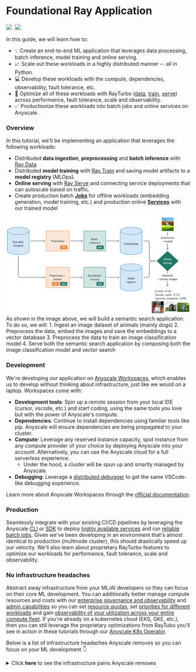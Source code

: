 # Foundational Ray Application

<div align="left">
<a target="_blank" href="https://console.anyscale.com/"><img src="https://img.shields.io/badge/🚀 Run_on-Anyscale-9hf"></a>&nbsp;
<a href="https://github.com/anyscale/foundational-ray-app" role="button"><img src="https://img.shields.io/static/v1?label=&amp;message=View%20On%20GitHub&amp;color=586069&amp;logo=github&amp;labelColor=2f363d"></a>&nbsp;
</div>

In this guide, we will learn how to:
- 💡 Create an end-to-end ML application that leverages data processing, batch inference, model training and online serving.
- 📈 Scale out these workloads in a highly distributed manner -- all in Python.
- 💻 Develop these workloads with the compute, dependencies, observability, fault tolerance, etc.
- 🚀 Optimize all of these workloads with RayTurbo ([data](https://docs.anyscale.com/rayturbo/rayturbo-data), [train](https://docs.anyscale.com/rayturbo/rayturbo-train), [serve](https://docs.anyscale.com/rayturbo/rayturbo-serve)) across performance, fault tolerance, scale and observability.
- ✅ Productionize these workloads into batch jobs and online services on Anyscale.

### Overview

In this tutorial, we'll be implementing an application that leverages the following workloads:

- Distributed **data ingestion**, **preprocessing** and **batch inference** with [Ray Data](https://docs.ray.io/en/latest/data/data.html).
- Distributed **model training** with [Ray Train](https://docs.ray.io/en/latest/train/train.html) and saving model artifacts to a **model registry** (MLOps).
- **Online serving** with [Ray Serve](https://docs.ray.io/en/latest/serve/index.html) and connecting service deployments that can autoscale based on traffic.
- Create production batch [**Jobs**](https://docs.anyscale.com/platform/jobs/) for offline workloads (embedding generation, model training, etc.) and production online [**Services**](https://docs.anyscale.com/platform/services/) with our trained model

<img src="images/overview.png" width=900>
<!-- I think talking through the diagram is nice given there are quite a few moving parts here. -->
As shown in the image above, we will build a semantic search application. To do so, we will:
1. Ingest an image dataset of animals (mainly dogs)
2. Preprocess the data, embed the images and save the embeddings to a vector database
3. Preprocess the data to train an image classification model
4. Serve both the semantic search application by composing both the image classification model and vector search

### Development

We're developing our application on [Anyscale Workspaces](https://docs.anyscale.com/platform/workspaces/), which enables us to develop without thinking about infrastructure, just like we would on a laptop. Workspaces come with:
<!-- - **Development tools**: build with familiar tools like VS Code, Jupyter notebooks, terminal, [distributed debugger](https://docs.anyscale.com/platform/workspaces/workspaces-debugging/#distributed-debugger), [monitoring and debugging](https://docs.ray.io/en/latest/ray-observability/index.html), [unified log viewer](https://docs.anyscale.com/monitoring/accessing-logs/), etc.
- **Compute**: define the compute in our [cluster](https://docs.ray.io/en/latest/cluster/key-concepts.html). This can be from your clouds (multicloud) or our Hosted Anyscale experience.
    - *Head node*: manages the cluster, distributes tasks, and hosts development tools.
    - *Worker nodes*: machines that execute work orchestrated by the head node and can scale up and back down to 0.
- **Dependency management**: define the environment and it's dependendies your workloads neeed. -->

- **Development tools**: Spin up a remote session from your local IDE (cursor, vscode, etc.) and start coding, using the same tools you love but with the power of Anyscale's compute.
- **Dependencies**: Continue to install dependencies using familiar tools like pip. Anyscale will ensure dependencies are being propagated to your cluster.
- **Compute**: Leverage any reserved instance capacity, spot instance from any compute provider of your choice by deploying Anyscale into your account. Alternatively, you can use the Anyscale cloud for a full serverless experience.
  - Under the hood, a cluster will be spun up and smartly managed by Anyscale.
- **Debugging**: Leverage a [distributed debugger](https://docs.anyscale.com/platform/workspaces/workspaces-debugging/#distributed-debugger) to get the same VSCode-like debugging experience.

Learn more about Anyscale Workspaces through the [official documentation](https://docs.anyscale.com/platform/workspaces/).

### Production
<!-- 
Once we're done developing, it's extremely fast and easy to take our code, compute and dependencies (container image) and package it as a production grade [Job](https://docs.anyscale.com/platform/jobs/) or [Service](https://docs.anyscale.com/platform/services/). Especially since we've been developing in an environment (multinode cluster) that's almost identical to production! We'll learn about the production features that Anyscale and RayTurbo offer on top of Ray throuhgout the tutorials. -->

Seamlessly integrate with your existing CI/CD pipelines by leveraging the Anyscale [CLI](https://docs.anyscale.com/reference/quickstart-cli) or [SDK](https://docs.anyscale.com/reference/quickstart-sdk) to deploy [highly available services](https://docs.anyscale.com/platform/services) and run [reliable batch jobs](https://docs.anyscale.com/platform/jobs). Given we've been developing in an environment that's almost identical to production (multinode cluster), this should drastically speed up our velocity. We'll also learn about proprietary RayTurbo features to optimize our workloads for performance, fault tolerance, scale and observability.


### No infrastructure headaches

<!-- It's hard enough for ML/AI developers to develop applications that work in production, they shouldn't have to deal with infrastructure pains as well. The ability to define a cluster with heterogenous instances and use them for any workload within seconds is the kind of experience we deserve. Luckily, Anyscale’s philosophy is **minimal configuration**, **maximal productivity**.

While these tutorials will be tailored for ML/AI developers, Anyscale also comes with [enterprise governance and observability](https://www.anyscale.com/blog/enterprise-governance-observability) and an entire range of [admin capabilities](https://docs.anyscale.com/administration/overview) around access/account/resource management, cloud deployments, machine pools, etc. 
And if you're already on a kubernetes cloud (EKS, GKE, etc.), then you can still leverage the proprietary optimizations from RayTubo you'll see in action in these tutorials through our [Anyscale K8s Operator](https://docs.anyscale.com/administration/cloud-deployment/kubernetes/). But you may still want to move to Anyscale anyway 👇 -->


Abstract away infrastructure from your ML/AI developers so they can focus on their core ML development. You can additionally better manage compute resources and costs with our [enterprise governance and observability](https://www.anyscale.com/blog/enterprise-governance-observability) and [admin capabilities](https://docs.anyscale.com/administration/overview) so you can set [resource quotas](https://docs.anyscale.com/reference/resource-quotas/), set [priorities for different workloads](https://docs.anyscale.com/administration/cloud-deployment/global-resource-scheduler) and gain [observability of your utilization across your entire compute fleet](https://docs.anyscale.com/administration/resource-management/telescope-dashboard).
If you're already on a kubernetes cloud (EKS, GKE, etc.), then you can still leverage the proprietary optimizations from RayTubo you'll see in action in these tutorials through our [Anyscale K8s Operator](https://docs.anyscale.com/administration/cloud-deployment/kubernetes/). 

Below is a list of infrastructure headaches Anyscale removes so you can focus on your ML development.👇

<details>
  <summary>Click <b>here</b> to see the infrastructure pains Anyscale removes</summary>

**🚀 1. Fast Workload Launch** (No Cluster Setup Required)
* With Kubernetes (EKS/GKE), you must manually create a cluster before launching anything.
* This includes setting up VPCs, IAM roles, node pools, autoscaling, etc.
* Anyscale handles all of this automatically -- you just define your job or endpoint and run it.

**⚙️ 2. No GPU Driver Hassles**
* Kubernetes requires you to install and manage NVIDIA drivers and the device plugin for GPU workloads.
* On Anyscale, GPU environments just work—drivers, libraries, and runtime are pre-configured.

**📦 3. No KubeRay or CRD Management**
* Running Ray on K8s needs:
    * Installing KubeRay
    * Writing and maintaining custom YAML manifests
    * Managing Custom Resource Definitions (CRDs)
    * Tuning stateful sets and pod configs
* On Anyscale, this is all abstracted — you launch Ray clusters without writing a single YAML file.

**🧠 4. No Need to Learn K8s Internals**
* With Kubernetes, users must:
    * Inspect pods/logs
    * Navigate dashboards
    * Manually send HTTP requests to Ray endpoints
* Anyscale users never touch pods. Everything is accessible via the CLI, SDK, or UI.

**💸 5. Spot Instance Handling Just Works**
* Kubernetes requires custom node pools and lifecycle handling for spot instance preemptions.
* With Anyscale, preemptible VMs are handled automatically with node draining and rescheduling.

</details>

<div></div>
